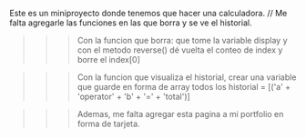Este es un miniproyecto donde tenemos que hacer una calculadora.
// Me falta agregarle las funciones en las que borra y se ve el historial.
>>>Con la funcion que borra: que tome la variable display y con el metodo reverse() dé vuelta el conteo de index 
y borre el index[0]

>>>Con la funcion que visualiza el historial, crear una variable que guarde en forma de array todos los 
historial = [('a' + 'operator' + 'b' + '=' + 'total')]

>>> Ademas, me falta agregar esta pagina a mi portfolio en forma de tarjeta.